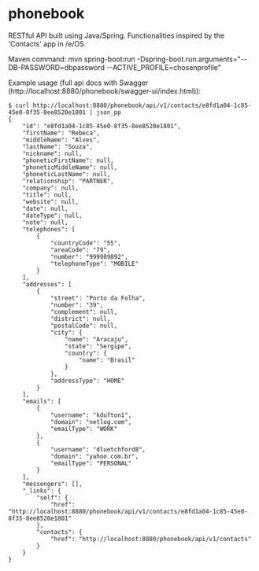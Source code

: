# phonebook
RESTful API built using Java/Spring. Functionalities inspired by the 'Contacts' app in /e/OS.

Maven command: mvn spring-boot:run -Dspring-boot.run.arguments="--DB-PASSWORD=dbpassword --ACTIVE_PROFILE=chosenprofile"

Example usage (full api docs with Swagger (http://localhost:8880/phonebook/swagger-ui/index.html)):
```
$ curl http://localhost:8880/phonebook/api/v1/contacts/e8fd1a04-1c85-45e0-8f35-8ee8520e1801 | json_pp
{
	"id": "e8fd1a04-1c85-45e0-8f35-8ee8520e1801",
	"firstName": "Rebeca",
	"middleName": "Alves",
	"lastName": "Souza",
	"nickname": null,
	"phoneticFirstName": null,
	"phoneticMiddleName": null,
	"phoneticLastName": null,
	"relationship": "PARTNER",
	"company": null,
	"title": null,
	"website": null,
	"date": null,
	"dateType": null,
	"note": null,
	"telephones": [
		{
			"countryCode": "55",
			"areaCode": "79",
			"number": "999989892",
			"telephoneType": "MOBILE"
		}
	],
	"addresses": [
		{
			"street": "Porto da Folha",
			"number": "39",
			"complement": null,
			"district": null,
			"postalCode": null,
			"city": {
				"name": "Aracaju",
				"state": "Sergipe",
				"country": {
					"name": "Brasil"
				}
			},
			"addressType": "HOME"
		}
	],
	"emails": [
		{
			"username": "kdufton1",
			"domain": "netlog.com",
			"emailType": "WORK"
		},
		{
			"username": "dluetchford8",
			"domain": "yahoo.com.br",
			"emailType": "PERSONAL"
		}
	],
	"messengers": [],
	"_links": {
		"self": {
			"href": "http://localhost:8880/phonebook/api/v1/contacts/e8fd1a04-1c85-45e0-8f35-8ee8520e1801"
		},
		"contacts": {
			"href": "http://localhost:8880/phonebook/api/v1/contacts"
		}
	}
}
```
